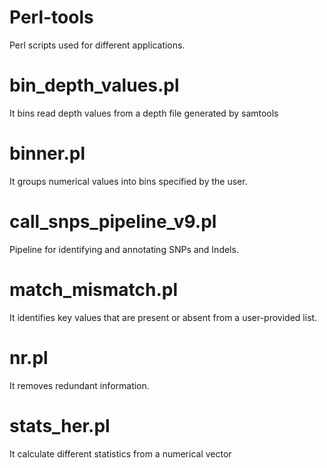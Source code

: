 # Perl-tools

Perl scripts used for different applications.

# bin_depth_values.pl
It bins read depth values from a depth file generated by samtools

# binner.pl
It groups numerical values into bins specified by the user.

# call_snps_pipeline_v9.pl
Pipeline for identifying and annotating SNPs and Indels.

# match_mismatch.pl
It identifies key values that are present or absent from a user-provided list.

# nr.pl
It removes redundant information.

# stats_her.pl
It calculate different statistics from a numerical vector
